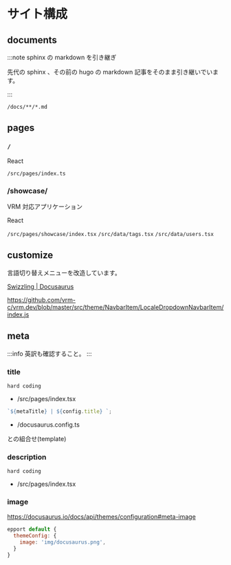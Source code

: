 # サイト構成

## documents

:::note sphinx の markdown を引き継ぎ

先代の sphinx 、その前の hugo の markdown 記事をそのまま引き継いでいます。

:::

`/docs/**/*.md`

## pages

### `/`

React

`/src/pages/index.ts`

### /showcase/

VRM 対応アプリケーション

React

`/src/pages/showcase/index.tsx`
`/src/data/tags.tsx`
`/src/data/users.tsx`

## customize

言語切り替えメニューを改造しています。

[Swizzling | Docusaurus](https://docusaurus.io/docs/swizzling)

https://github.com/vrm-c/vrm.dev/blob/master/src/theme/NavbarItem/LocaleDropdownNavbarItem/index.js

## meta

:::info
英訳も確認すること。
:::

### title

`hard coding`

- /src/pages/index.tsx

```js
`${metaTitle} | ${config.title} `;
```

- /docusaurus.config.ts

との組合せ(template)

### description

`hard coding`

- /src/pages/index.tsx

### image

https://docusaurus.io/docs/api/themes/configuration#meta-image

```js title="docusaurus.config.js"
epport default {
  themeConfig: {
    image: 'img/docusaurus.png',
  }
}
```
